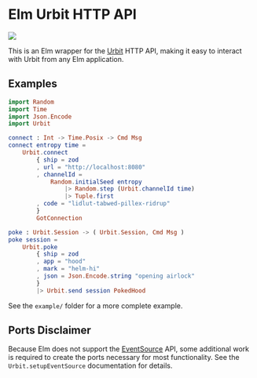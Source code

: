 # Elm Urbit HTTP API

[![](https://img.shields.io/badge/~-awesome%20urbit-lightgrey)](https://github.com/urbit/awesome-urbit)

This is an Elm wrapper for the [Urbit](https://urbit.org/) HTTP API, making it
easy to interact with Urbit from any Elm application.

## Examples

```elm
import Random
import Time
import Json.Encode
import Urbit

connect : Int -> Time.Posix -> Cmd Msg
connect entropy time =
    Urbit.connect
        { ship = zod
        , url = "http://localhost:8080"
        , channelId =
            Random.initialSeed entropy
                |> Random.step (Urbit.channelId time)
                |> Tuple.first
        , code = "lidlut-tabwed-pillex-ridrup"
        }
        GotConnection

poke : Urbit.Session -> ( Urbit.Session, Cmd Msg )
poke session =
    Urbit.poke
        { ship = zod
        , app = "hood"
        , mark = "helm-hi"
        , json = Json.Encode.string "opening airlock"
        }
        |> Urbit.send session PokedHood
```

See the `example/` folder for a more complete example.

## Ports Disclaimer

Because Elm does not support the [EventSource](https://developer.mozilla.org/en-US/docs/Web/API/EventSource)
API, some additional work is required to create the ports necessary for most
functionality. See the `Urbit.setupEventSource` documentation for details.
